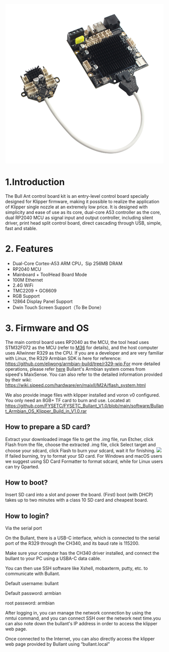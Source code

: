 ![img](img/3.jpg)
# 1.Introduction
The Bull Ant control board kit is an entry-level control board specially designed for Klipper firmware, making it possible to realize the application of Klipper single nozzle at an extremely low price. It is designed with simplicity and ease of use as its core, dual-core A53 controller as the core, dual RP2040 MCU as signal input and output controller, including silent driver, print head split control board, direct cascading through USB, simple, fast and stable.
# 2. Features
- Dual-Core Cortex-A53 ARM CPU，Sip 256MB DRAM
- RP2040 MCU
- Mainboard + ToolHead Board  Mode
- 100M Ethernet
- 2.4G WiFi
- TMC2209 + GC6609
- RGB Support
- 12864 Display Panel Support
- Dwin Touch Screen Support（To Be Done）
# 3. Firmware and OS
  The main control board uses RP2040 as the MCU, the tool head uses STM32F072 as the MCU (refer to [M36](https://github.com/FYSETC/M36_HUB_V1) for details), and the host computer uses Allwinner R329 as the CPU.
  If you are a developer and are very familiar with Linux, the R329 Armbian SDK is here for reference: https://github.com/eliwong/armbian-build/tree/r329-wip,For more detailed operations, please refer [here](https://wiki.sipeed.com/soft/Lichee/zh/MaixSense/contribution/Build_R329.html)
  Bullant's Armbian system comes from sipeed's MaixSense. You can also refer to the detailed information provided by their wiki: https://wiki.sipeed.com/hardware/en/maixII/M2A/flash_system.html

  We also provide image files with klipper installed and voron v0 configured. You only need an 8GB+ TF card to burn and use. Located at: https://github.com/FYSETC/FYSETC_Bullant_V1.0/blob/main/software/Bullant_Armbian_OS_Klipper_Build_in_V1.0.rar
  

## How to prepare a SD card?
Extract your downloaded image file to get the .img file, run Etcher, click Flash from the file, choose the extracted .img file, click Select target and choose your sdcard, click Flash to burn your sdcard, wait it for finishing.
![](https://wiki.sipeed.com/hardware/en/maixII/M2A/assets/95133.gif)
If failed burning, try to format your SD card. For Windows and macOS users we suggest using SD Card Formatter to format sdcard, while for Linux users can try Gparted.

## How to boot?
Insert SD card into a slot and power the board. (First) boot (with DHCP) takes up to two minutes with a class 10 SD card and cheapest board.

## How to login?

Via the serial port

On the Bullant, there is a USB-C interface, which is connected to the serial port of the R329 through the CH340, and its baud rate is 115200.

Make sure your computer has the CH340 driver installed, and connect the bullant to your PC using a USBA-C data cable.

You can then use SSH software like Xshell, mobaxterm, putty, etc. to communicate with Bullant.

Default username: bullant

Default password: armbian

root password: armbian

After logging in, you can manage the network connection by using the nmtui command, and you can connect SSH over the network next time.you can also note down the bullant's IP address in order to access the klipper web page.

Once connected to the Internet, you can also directly access the klipper web page provided by Bullant using “bullant.local”
   
